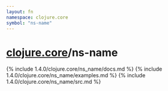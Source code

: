 ```yaml
---
layout: fn
namespace: clojure.core
symbol: "ns-name"
---
```


# [clojure.core](../)/ns-name

{% include 1.4.0/clojure.core/ns_name/docs.md %}
{% include 1.4.0/clojure.core/ns_name/examples.md %}
{% include 1.4.0/clojure.core/ns_name/src.md %}

